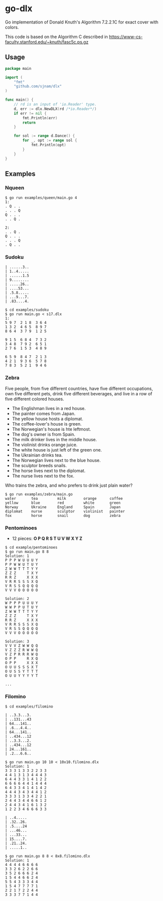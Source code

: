 # go-dlx
Go implementation of Donald Knuth's Algorithm 7.2.2.1C for exact cover with colors.

This code is based on the Algorithm C described in
https://www-cs-faculty.stanford.edu/~knuth/fasc5c.ps.gz

## Usage
````go
package main

import (
	"fmt"
	"github.com/sjnam/dlx"
)

func main() {
	// rd is an input of 'io.Reader' type.
	d, err := dlx.NewDLX(rd /*io.Reader*/)
	if err != nil {
		fmt.Println(err)
		return
	}

	for sol := range d.Dance() {
		for _, opt := range sol {
			fmt.Println(opt)
		}
	}
}
````

## Examples

### Nqueen
````
$ go run examples/queen/main.go 4
1:
. Q . .
. . . Q
Q . . .
. . Q .

2:
. . Q .
Q . . .
. . . Q
. Q . .

````

### Sudoku
````
| ......3..
| 1..4.....
| ......1.5
| 9........
| .....26..
| ....53...
| .5.8.....
| ...9...7.
| .83....4.

$ cd examples/sudoku
$ go run main.go < s17.dlx
1:
5 9 7  2 1 8  3 6 4
1 3 2  4 6 5  8 9 7
8 6 4  3 7 9  1 2 5

9 1 5  6 8 4  7 3 2
3 4 8  7 9 2  6 5 1
2 7 6  1 5 3  4 8 9

6 5 9  8 4 7  2 1 3
4 2 1  9 3 6  5 7 8
7 8 3  5 2 1  9 4 6

````

### Zebra
Five people, from five different countries, have five different occupations,
own five different pets, drink five different beverages, and live in a row of
five different colored houses.

- The Englishman lives in a red house.
- The painter comes from Japan.
- The yellow house hosts a diplomat.
- The coffee-lover's house is green.
- The Norwegian's house is hte leftmost.
- The dog's owner is from Spain.
- The milk drinker lives in the middle house.
- The violinist drinks orange juice.
- The white house is just left of the green one.
- The Ukrainian drinks tea.
- The Norwegian lives next to the blue house.
- The sculptor breeds snails.
- The horse lives next to the diplomat.
- The nurse lives next to the fox.

Who trains the zebra, and who prefers to drink just plain water?

````
$ go run examples/zebra/main.go
water       tea         milk        orange      coffee
yellow      blue        red         white       green
Norway      Ukraine     England     Spain       Japan
diplomat    nurse       sculptor    violinist   painter
fox         horse       snail       dog         zebra
````

### Pentominoes
- 12 pieces: **O P Q R S T U V W X Y Z**

````
$ cd example/pentominoes
$ go run main.go 8 8
Solution: 1
P P P W U U U Y 
P P W W U T U Y 
Z W W T T T Y Y 
Z Z Z     T X Y 
R R Z     X X X 
V R R S S S X Q 
V R S S Q Q Q Q 
V V V O O O O O 

Solution: 2
W P P P U U U Y 
W W P P U T U Y 
Z W W T T T Y Y 
Z Z Z     T X Y 
R R Z     X X X 
V R R S S S X Q 
V R S S Q Q Q Q 
V V V O O O O O 

Solution: 3
V V V Z W W Q Q 
V Z Z Z R W W Q 
V Z P R R R W Q 
O P P     R X Q 
O P P     X X X 
O U U S S S X T 
O U S S Y T T T 
O U U Y Y Y Y T 

...
````

### Filomino
````
$ cd examples/filomino

| ..3.3...3.
| ..131...43
| 64...141..
| .6...4.4..
| 64...141..
| ..434...12
| ..3.3...2.
| ..434...12
| 24...161..
| .2...6.6..

$ go run main.go 10 10 < 10x10.filomino.dlx 
Solution: 1
3 3 3 1 3 3 2 2 3 3 
4 4 1 3 1 3 4 4 4 3 
6 4 4 3 3 1 4 1 2 2 
6 6 6 6 4 4 1 4 4 4 
6 4 3 3 4 1 4 1 4 2 
4 4 4 3 4 3 4 4 1 2 
3 3 3 1 3 3 4 2 2 1 
2 4 4 3 4 4 6 6 1 2 
2 4 4 3 4 1 6 1 3 2 
1 2 2 3 4 6 6 6 3 3 

| ..4.....
| .32..26.
| .5....24
| ...46...
| ...33...
| 15....7.
| .21..24.
| .....1..

$ go run main.go 8 8 < 8x8.filomino.dlx
Solution: 1
4 4 4 4 6 6 6 6 
3 3 2 6 2 2 6 6 
3 5 2 6 6 6 2 4 
1 5 4 4 6 6 2 4 
5 5 4 3 3 3 4 4 
1 5 4 7 7 7 7 1 
2 2 1 7 2 2 4 4 
3 3 3 7 7 1 4 4 
````
